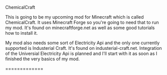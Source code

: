 ChemicalCraft

This is going to be my upcoming mod for Minecraft which is called ChemicalCraft.
It uses Minecraft Forge so you're going to need that to run my mod. It's found on minecraftforge.net as well as some
good tutorials how to install it.

My mod also needs some sort of Electricity Api and the only one currently supported is Industerial Craft. It's found on
industerial-craft.net. Integration of the Universial Electricity Api is planned and I'll start with it as soon as I 
finished the very basics of my mod.

=============
